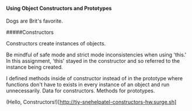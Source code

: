 

#### Using Object Constructors and Prototypes

Dogs are Brit's favorite.

#####Constructors

Constructors create instances of objects.

Be mindful of safe mode and strict mode inconsistencies when using 'this.'
In this assignment, 'this' stayed in the constructor  and so referred to the instance being created.

I defined methods inside of constructor instead of in the prototype where functions don't have to exists in every instance of an object and run unnecessarily. Data for constructors. Methods for prototypes.

(Hello, Constructors!)[http://tiy-snehelpatel-constructors-hw.surge.sh]
